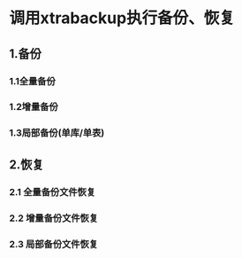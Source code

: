 # 调用xtrabackup执行备份、恢复

## 1.备份
### 1.1全量备份

### 1.2增量备份

### 1.3局部备份(单库/单表)

## 2.恢复

### 2.1 全量备份文件恢复

### 2.2 增量备份文件恢复

### 2.3 局部备份文件恢复




